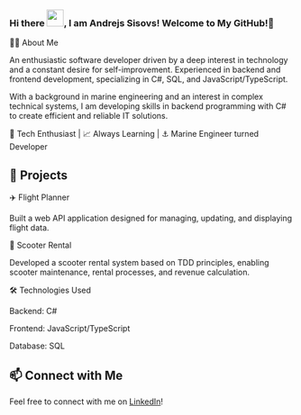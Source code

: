 ### Hi there <img src="https://raw.githubusercontent.com/MartinHeinz/MartinHeinz/master/wave.gif" width="30px">, I am Andrejs Sisovs! Welcome to My GitHub!🚀
👨‍💻 About Me

An enthusiastic software developer driven by a deep interest in technology and a constant desire for self-improvement. Experienced in backend and frontend development, specializing in C#, SQL, and JavaScript/TypeScript.

With a background in marine engineering and an interest in complex technical systems, I am developing skills in backend programming with C# to create efficient and reliable IT solutions.

 🤖 Tech Enthusiast | 📈 Always Learning | ⚓️ Marine Engineer turned Developer

## 📂 Projects

✈️ Flight Planner

Built a web API application designed for managing, updating, and displaying flight data.

🛴 Scooter Rental

Developed a scooter rental system based on TDD principles, enabling scooter maintenance, rental processes, and revenue calculation.

🛠️ Technologies Used

Backend: C#

Frontend: JavaScript/TypeScript

Database: SQL

## 📫 Connect with Me
Feel free to connect with me on [LinkedIn](https://www.linkedin.com/in/andrejs-sisovs/)!
